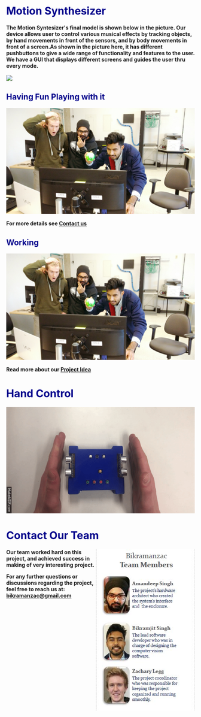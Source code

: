 # <b> <font color ="darkblue"> Motion Synthesizer </font>

<b> The Motion Syntesizer's final model is shown below in the picture. Our device allows user to control various musical effects by tracking objects, by hand movements in front of the sensors, and by body movements in front of a screen.As shown in the picture here, it has different pushbuttons to give a wide range of functionality and features to the user. We have a GUI that displays different screens and guides the user thru every mode.
  
<img align="center" src="https://user-images.githubusercontent.com/33526358/33522751-d3f17ed4-d7a8-11e7-8151-aba70f0987b8.jpg">

## <b> <font color ="darkblue"> Having Fun Playing with it </font>
![Image](https://github.com/BikramanZac/Motion-Synthesizer-Project-/blob/master/Motion%20Excitement.jpg?raw=true)

For more details see <A href="#Contact">Contact us </A>

## <b> <font color ="darkblue"> Working </font>
![alt tag](https://github.com/BikramanZac/Motion-Synthesizer-Project-/blob/master/Motion%20Excitement.jpg?raw=true)

Read more about our [Project Idea](https://drive.google.com/file/d/0B2tSFq5bbGM1cGNRVUJWdVloNlk/view?usp=sharing)

# <b> <font color ="darkblue">Hand Control </font>
![Image](https://github.com/BikramanZac/Motion-Synthesizer-Project-/blob/master/Ultra.gif?raw=true)


# <b> <font color ="darkblue"> Contact Our Team </font>

<img align="right" src= "https://github.com/BikramanZac/Motion-Synthesizer-Project-/blob/master/team%20.JPG?raw=true">

<b> Our team worked hard on this project, and achieved success in making of very interesting project.
  
<b> For any further questions or discussions regarding the project, feel free to reach us at:
  bikramanzac@gmail.com 
  


